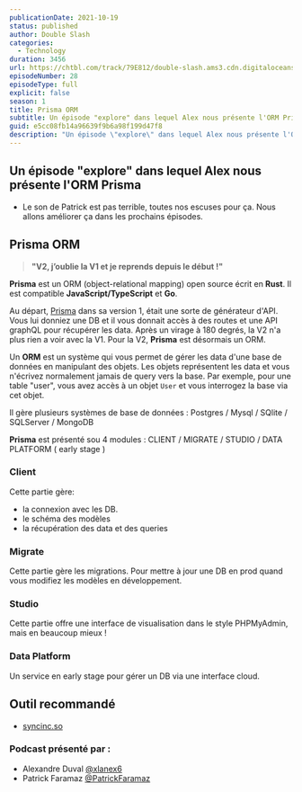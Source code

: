 ```yaml
---
publicationDate: 2021-10-19
status: published
author: Double Slash
categories:
  - Technology
duration: 3456
url: https://chtbl.com/track/79E812/double-slash.ams3.cdn.digitaloceanspaces.com/DS_028_prisma.mp3
episodeNumber: 28
episodeType: full
explicit: false
season: 1
title: Prisma ORM
subtitle: Un épisode "explore" dans lequel Alex nous présente l'ORM Prisma.
guid: e5cc08fb14a96639f9b6a98f199d47f8
description: "Un épisode \"explore\" dans lequel Alex nous présente l'ORM Prisma Le son de Patrick est pas terrible, toutes nos escuses pour ça. Nous allons améliorer ça dans les prochains épisodes. Prisma ORM \"V2, j’oublie la V1 et je reprends depuis le début !\" Prisma est un ORM (object-relational mapping) open source écrit en Rust. Il est compatible JavaScript/TypeScript et Go. Au départ, Prisma dans sa version 1, était une sorte de générateur d'API. Vous lui donniez une DB et il vous donnait accès à des routes et une API graphQL pour récupérer les data. Après un virage à 180 degrés, la V2 n'a plus rien a voir avec la V1. Pour la V2, Prisma est désormais un ORM. Un ORM est un système qui vous permet de gérer les data d'une base de données en manipulant des objets. Les objets représentent les data et vous n'écrivez normalement jamais de query vers la base. Par exemple, pour une table \"user\", vous avez accès à un objet User et vous interrogez la base via cet objet. Il gère plusieurs systèmes de base de données : Postgres / Mysql / SQlite / SQLServer / MongoDB Prisma est présenté sou 4 modules : CLIENT / MIGRATE / STUDIO / DATA PLATFORM ( early stage ) Client Cette partie gère: la connexion avec les DB. le schéma des modèles la récupération des data et des queries Migrate Cette partie gère les migrations. Pour mettre à jour une DB en prod quand vous modifiez les modèles en développement. Studio Cette partie offre une interface de visualisation dans le style PHPMyAdmin, mais en beaucoup mieux ! Data Platform Un service en early stage pour gérer un DB via une interface cloud. Outil recommandé syncinc.so Podcast présenté par : Alexandre Duval @xlanex6 Patrick Faramaz @PatrickFaramaz"
---
```


## Un épisode "explore" dans lequel Alex nous présente l'ORM Prisma

- Le son de Patrick est pas terrible, toutes nos escuses pour ça. Nous allons améliorer ça dans les prochains épisodes.

## Prisma ORM

> **"V2, j’oublie la V1 et je reprends depuis le début !"**

**Prisma** est un ORM (object-relational mapping) open source écrit en **Rust**. Il est compatible **JavaScript/TypeScript** et **Go**.

Au départ, [Prisma](https://www.prisma.io/) dans sa version 1, était une sorte de générateur d'API. Vous lui donniez une DB et il vous donnait accès à des routes et une API graphQL pour récupérer les data.
Après un virage à 180 degrés, la V2 n'a plus rien a voir avec la V1. Pour la V2, **Prisma** est désormais un ORM.

Un **ORM** est un système qui vous permet de gérer les data d'une base de données en manipulant des objets. Les objets représentent les data et vous n'écrivez normalement jamais de query vers la base. Par exemple, pour une table "user", vous avez accès à un objet `User` et vous interrogez la base via cet objet.

Il gère plusieurs systèmes de base de données : Postgres / Mysql / SQlite / SQLServer / MongoDB

**Prisma** est présenté sou 4 modules : CLIENT / MIGRATE / STUDIO / DATA PLATFORM ( early stage )

### Client

Cette partie gère:

- la connexion avec les DB.
- le schéma des modèles
- la récupération des data et des queries

### Migrate

Cette partie gère les migrations. Pour mettre à jour une DB en prod quand vous modifiez les modèles en développement.

### Studio

Cette partie offre une interface de visualisation dans le style PHPMyAdmin, mais en beaucoup mieux !

### Data Platform

Un service en early stage pour gérer un DB via une interface cloud.

## Outil recommandé

- [syncinc.so](https://syncinc.so)

### Podcast présenté par :

- Alexandre Duval [@xlanex6](https://twitter.com/xlanex6)
- Patrick Faramaz [@PatrickFaramaz](https://twitter.com/PatrickFaramaz)
